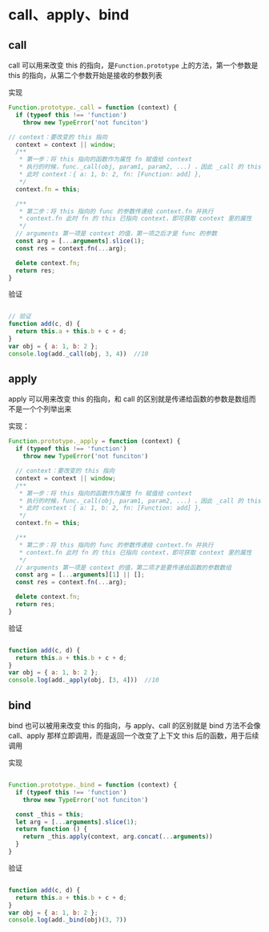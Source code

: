 # call、apply、bind

## call

call 可以用来改变 this 的指向，是`Function.prototype` 上的方法，第一个参数是 this 的指向，从第二个参数开始是接收的参数列表

实现

```javascript
Function.prototype._call = function (context) {
  if (typeof this !== 'function') 
    throw new TypeError('not funciton')

// context：要改变的 this 指向
  context = context || window;
  /**
   * 第一步：将 this 指向的函数作为属性 fn 赋值给 context
   * 执行的时候，func._call(obj, param1, param2, ...) ，因此 _call 的 this 指向 func
   * 此时 context：{ a: 1, b: 2, fn: [Function: add] },
   */
  context.fn = this;

  /**
   * 第二步：将 this 指向的 func 的参数传递给 context.fn 并执行
   * context.fn 此时 fn 的 this 已指向 context，即可获取 context 里的属性
   */
  // arguments 第一项是 context 的值，第一项之后才是 func 的参数
  const arg = [...arguments].slice(1);
  const res = context.fn(...arg);

  delete context.fn;
  return res;
}

```

验证

```javascript

// 验证
function add(c, d) {
  return this.a + this.b + c + d;
}
var obj = { a: 1, b: 2 };
console.log(add._call(obj, 3, 4))  //10
```

## apply

apply 可以用来改变 this 的指向，和 call 的区别就是传递给函数的参数是数组而不是一个个列举出来

实现：

```JavaScript
Function.prototype._apply = function (context) {
  if (typeof this !== 'function') 
    throw new TypeError('not funciton')

  // context：要改变的 this 指向
  context = context || window;
  /**
   * 第一步：将 this 指向的函数作为属性 fn 赋值给 context
   * 执行的时候，func._call(obj, param1, param2, ...) ，因此 _call 的 this 指向 func
   * 此时 context：{ a: 1, b: 2, fn: [Function: add] },
   */
  context.fn = this;

  /**
   * 第二步：将 this 指向的 func 的参数传递给 context.fn 并执行
   * context.fn 此时 fn 的 this 已指向 context，即可获取 context 里的属性
   */
  // arguments 第一项是 context 的值，第二项才是要传递给函数的参数数组
  const arg = [...arguments][1] || [];
  const res = context.fn(...arg);

  delete context.fn;
  return res;
}
```

验证

```javascript

function add(c, d) {
  return this.a + this.b + c + d;
}
var obj = { a: 1, b: 2 };
console.log(add._apply(obj, [3, 4]))  //10
```

## bind

bind 也可以被用来改变 this 的指向，与 apply、call 的区别就是 bind 方法不会像 call、apply 那样立即调用，而是返回一个改变了上下文 this 后的函数，用于后续调用


实现

```javascript

Function.prototype._bind = function (context) {
  if (typeof this !== 'function') 
    throw new TypeError('not funciton')

  const _this = this;
  let arg = [...arguments].slice(1);
  return function () {
    return _this.apply(context, arg.concat(...arguments))
  }
}
```

验证

```javascript

function add(c, d) {
  return this.a + this.b + c + d;
}
var obj = { a: 1, b: 2 };
console.log(add._bind(obj)(3, 7))
```

<!-- 

## 04. Promise.all

`Promise.all`可以将多个 Promise 实例包装成一个新的Promise 实例。

- 参数：一个可迭代的对象，Array 或 String
- 返回值：
  1. 成功时：返回所有 promise 执行成功结果的数组，数组元素顺序和传入顺序一致
  2. 失败时：返回最新被 reject 的信息

使用：

```javascript
let p1 = Promise.resolve(1)
let p2 = Promise.resolve(2)
let p3 = Promise.reject('失败')

Promise.all([p1, p2]).then(result => {
  console.log(result)  // [1,2]
}).catch((error) => {
  console.log(error)
})

Promise.all([p1, p3, p2]).then((result) => {
  console.log(result)
}).catch((error) => {
  console.log(error) // 失败
})
```
 -->








